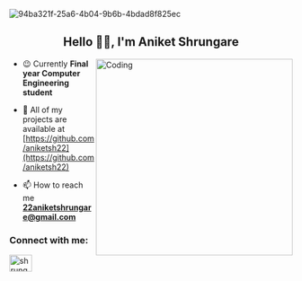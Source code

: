 ![94ba321f-25a6-4b04-9b6b-4bdad8f825ec](https://user-images.githubusercontent.com/89505839/216767226-2e99c98e-de60-4b75-a0e2-4e339b32389a.jpeg)

<h2 align="center">Hello 👨‍💻, I'm Aniket Shrungare</h2>

<img align="right" alt="Coding" width="350" src="https://user-images.githubusercontent.com/89505839/216672711-57ab8509-7867-49d5-81ea-a9bec80ef46c.gif">


- 😉 Currently **Final year Computer Engineering student**

- 🚀 All of my projects are available at [https://github.com/aniketsh22](https://github.com/aniketsh22)

- 📫 How to reach me **22aniketshrungare@gmail.com**

<h3 align="left">Connect with me:</h3>
<p align="left">
<a href="https://twitter.com/shrungare_" target="blank"><img align="center" src="https://raw.githubusercontent.com/rahuldkjain/github-profile-readme-generator/master/src/images/icons/Social/twitter.svg" alt="shrungare_" height="30" width="40" /></a>

